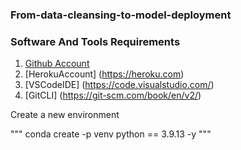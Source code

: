 ### From-data-cleansing-to-model-deployment

### Software And Tools Requirements

1. [Github Account](https://github.com)
2. [HerokuAccount] (https://heroku.com)
3. [VSCodeIDE] (https://code.visualstudio.com/)
4. [GitCLI] (https://git-scm.com/book/en/v2/)

Create a new environment

"""
conda create -p venv python == 3.9.13 -y
"""

